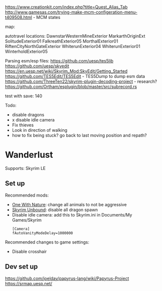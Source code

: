 https://www.creationkit.com/index.php?title=Quest_Alias_Tab
http://www.gamesas.com/trying-make-mcm-configeration-menu-t409508.html - MCM states

map:

autotravel locations:
DawnstarWesternMineExterior
MarkarthOriginExt
SolitudeExterior01
FalkreathExterior05
MorthalExterior01
RiftenCityNorthGateExterior
WhiterunExterior04
WhiterunExterior01
WinterholdExterior05

Parsing esm/esp files:
https://github.com/uesp/tes5lib
https://github.com/uesp/skyedit
https://en.uesp.net/wiki/Skyrim_Mod:SkyEdit/Getting_Started
https://github.com/TES5Edit/TES5Edit - TES5Dump to dump esm data
https://github.com/ThreeTen22/skyrim-plugin-decoding-project - research?
https://github.com/Ortham/esplugin/blob/master/src/subrecord.rs

test with save: 140

Todo:
- disable dragons
- x disable idle camera
- Fix thieves
- Look in direction of walking
- how to fix being stuck? go back to last moving position and repath?

# Wanderlust
Supports: Skyrim LE

## Set up

Recommended mods:
- [One With Nature](https://www.nexusmods.com/skyrim/mods/54090): change all animals to not be aggressive
- [Skyrim Unbound](https://www.nexusmods.com/skyrim/mods/71465/): disable all dragon spawn
- Disable idle camera: add this to Skyrim.ini in Documents/My Games/Skyrim
  ```
  [Camera]
  fAutoVanityModeDelay=1000000
  ```

Recommended changes to game settings:
- Disable crosshair

## Dev set up

https://github.com/joelday/papyrus-lang/wiki/Papyrus-Project
https://srmap.uesp.net/
